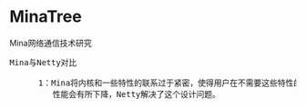 # MinaTree
Mina网络通信技术研究


<pre>
Mina与Netty对比

      1：Mina将内核和一些特性的联系过于紧密，使得用户在不需要这些特性的时候无法脱离，相比下
         性能会有所下降，Netty解决了这个设计问题。
</pre>